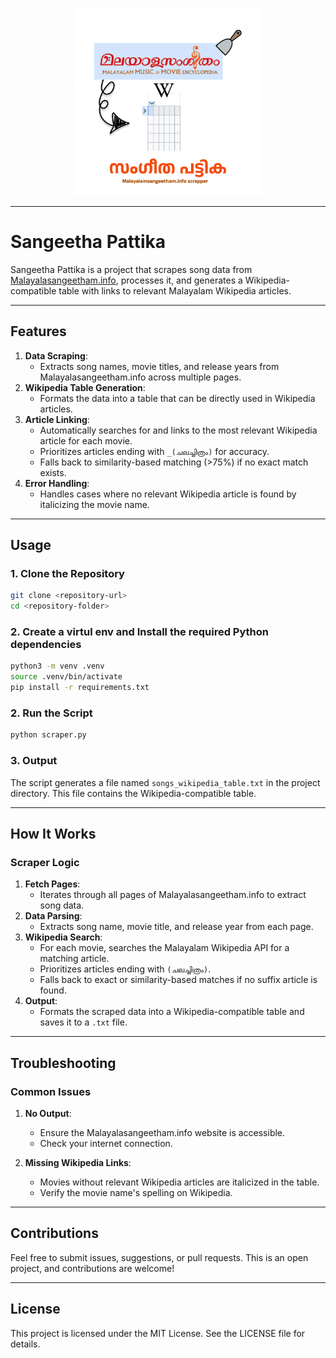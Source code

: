 <p align="center">
<img src="Logo.png"/>
</p>

_______
# Sangeetha Pattika

Sangeetha Pattika is a project that scrapes song data from [Malayalasangeetham.info](https://www.malayalasangeetham.info/), processes it, and generates a Wikipedia-compatible table with links to relevant Malayalam Wikipedia articles.

---

## Features

1. **Data Scraping**:
   - Extracts song names, movie titles, and release years from Malayalasangeetham.info across multiple pages.
2. **Wikipedia Table Generation**:
   - Formats the data into a table that can be directly used in Wikipedia articles.
3. **Article Linking**:
   - Automatically searches for and links to the most relevant Wikipedia article for each movie.
   - Prioritizes articles ending with `_(ചലച്ചിത്രം)` for accuracy.
   - Falls back to similarity-based matching (>75%) if no exact match exists.
4. **Error Handling**:
   - Handles cases where no relevant Wikipedia article is found by italicizing the movie name.

---

## Usage

### 1. Clone the Repository

```bash
git clone <repository-url>
cd <repository-folder>
```

### 2. Create a virtul env and Install the required Python dependencies

```bash
python3 -m venv .venv
source .venv/bin/activate
pip install -r requirements.txt
```
### 2. Run the Script

```bash
python scraper.py
```

### 3. Output

The script generates a file named `songs_wikipedia_table.txt` in the project directory. This file contains the Wikipedia-compatible table.

---

## How It Works

### Scraper Logic

1. **Fetch Pages**:
   - Iterates through all pages of Malayalasangeetham.info to extract song data.
2. **Data Parsing**:
   - Extracts song name, movie title, and release year from each page.
3. **Wikipedia Search**:
   - For each movie, searches the Malayalam Wikipedia API for a matching article.
   - Prioritizes articles ending with `(ചലച്ചിത്രം)`.
   - Falls back to exact or similarity-based matches if no suffix article is found.
4. **Output**:
   - Formats the scraped data into a Wikipedia-compatible table and saves it to a `.txt` file.

---


## Troubleshooting

### Common Issues

1. **No Output**:
   - Ensure the Malayalasangeetham.info website is accessible.
   - Check your internet connection.

2. **Missing Wikipedia Links**:
   - Movies without relevant Wikipedia articles are italicized in the table.
   - Verify the movie name's spelling on Wikipedia.

---

## Contributions

Feel free to submit issues, suggestions, or pull requests. This is an open project, and contributions are welcome!

---

## License

This project is licensed under the MIT License. See the LICENSE file for details.
